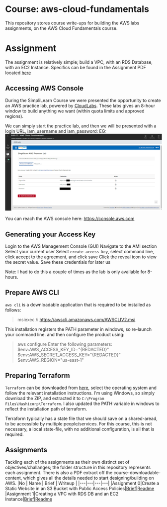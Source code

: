# Course: aws-cloud-fundamentals
This repository stores course write-ups for building the AWS labs assignments, on the AWS Cloud Fundamentals course.

# Assignment
The assignment is relatively simple; build a VPC, with an RDS Database, with an EC2 Instance.
Specifics can be found in the Assignment PDF located [here](./Assignment%201%20-%20Creating%20a%20VPC%20with%20Database%20and%20EC2%20Instances.pdf)

## Accessing AWS Console
During the SimpliLearn Course we were presented the opportunity to create an AWS practice lab, powered by [CloudLabs](https://cloudlabs.ai/). These labs gives an 8-hour window to build anything we want (within quota limits and approved regions).

We can simply start the practice lab, and then we will be presented with a login URL, iam_username and iam_password: EG:
![Simplilearn AWS Premium LAB Access](lab_creds.png)

You can reach the AWS console here: https://console.aws.com

## Generating your Access Key
Login to the AWS Management Console (GUI)
Navigate to the AMI section
Select your current user
Select `create access key`, select command line, click accept to the agreement, and click save
Click the reveal icon to view the secret value. Save these credentials for later us

Note: I had to do this a couple of times as the lab is only available for 8-hours.

## Prepare AWS CLI
`aws cli` is a downloadable application that is required to be installed as follows:
> msiexec /i https://awscli.amazonaws.com/AWSCLIV2.msi

This installation registers the PATH parameter in windows, so re-launch your command line. and then configure the product using:
> aws configure
Enter the following parameters:
$env:AWS_ACCESS_KEY_ID="{REDACTED}"
$env:AWS_SECRET_ACCESS_KEY="{REDACTED}"
$env:AWS_REGION="us-east-1"

## Preparing Terraform
`Terraform` can be downloaded from [here](https://developer.hashicorp.com/terraform/downloads), select the operating system and follow the relevant installation instructions.  I'm using Windows, so simply download the ZIP, and extracted it to `C:\Program Files\Hashicorp\Terraform`.
I also updated the PATH variable in windows to reflect the installation path of terraform.

Terraform typically has a state file that we should save on a shared-aread, to be accessible by multiple people/services. For this course, this is not necessary, a local state-file, with no additional configuration, is all that is required.

## Assignments
Tackling each of the assignments as their own distinct set of objectives/challanges; the folder structure in this repository represents each assignment. There is also a PDF extract off the course-downloadable-content, which gives all the details needed to start designing/building on AWS.
|No | Name | Brief | Writeup |
|---|---|---|---|
|Assignment 0|Create a Static Website in an S3 Bucket with Public Access Policies|[Brief](Assignment%201%20-%20Creating%20a%20VPC%20with%20RDS%20DB%20and%20an%20EC2%20Instance.pdf)|[Readme](./Assignment%200/README.md)
|Assignment 1|Creating a VPC with RDS DB and an EC2 Instance|[Brief](Assignment%201%20-%20Creating%20a%20VPC%20with%20RDS%20DB%20and%20an%20EC2%20Instance.pdf)|[Readme](./Assignment%201/README.md)